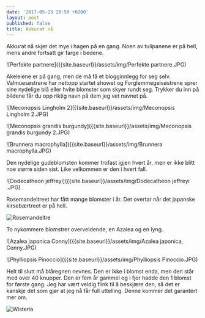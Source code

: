 ```yaml
---
date: '2017-05-23 20:58 +0200'
layout: post
published: false
title: Akkurat nå
---
```


Akkurat nå skjer det mye i hagen på en gang. Noen av tulipanene er på hell, mens andre fortsatt gir farge i bedene. 

![Perfekte partnere]({{site.baseurl}}/assets/img/Perfekte partnere.JPG)

Akeleiene er på gang, men de må få et blogginnlegg for seg selv.  
Valmuesøstrene har nettopp startet showet og Forglemmegeisøstrene sprer sine nydelige blå eller hvite blomster som skyer rundt seg. Trykker du inn på bildene får du opp riktig navn på dem jeg vet navnet på.

![Meconopsis Lingholm 2]({{site.baseurl}}/assets/img/Meconopsis Lingholm 2.JPG)

<!--more-->

![Meconopsis grandis burgundy]({{site.baseurl}}/assets/img/Meconopsis grandis burgundy 2.JPG)

![Brunnera macrophylla]({{site.baseurl}}/assets/img/Brunnera macrophylla.JPG)

Den nydelige gudeblomsten kommer trofast igjen hvert år, men er ikke blitt noe større siden sist. Like velkommen er den i hvert fall.

![Dodecatheon jeffreyi]({{site.baseurl}}/assets/img/Dodecatheon jeffreyi .JPG)

Rosemandeltreet har fått mange blomster i år. Det overtar når det japanske kirsebærtreet er på hell. 

![Rosemandeltre]({{site.baseurl}}/assets/img/Rosemandeltre.JPG)

To nykommere blomstrer overveldende, en Azalea og en lyng. 

![Azalea japonica Conny]({{site.baseurl}}/assets/img/Azalea japonica, Conny.JPG)

![Phylliopsis Pinoccio]({{site.baseurl}}/assets/img/Phylliopsis Pinoccio.JPG)

Helt til slutt må blåregnen nevnes. Den er ikke i blomst enda, men den står med over 40 knupper.  Den er fem år gammel og i fjor hadde den 1 blomst for første gang. Jeg har vært veldig flink til å beskjære den, så det er kanskje det som gjør at jeg nå får full uttelling. Denne kommer det garantert mer om.

![Wisteria]({{site.baseurl}}/assets/img/Wisteria.JPG)





